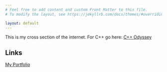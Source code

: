 ```yaml
---
# Feel free to add content and custom Front Matter to this file.
# To modify the layout, see https://jekyllrb.com/docs/themes/#overriding-theme-defaults

layout: default
---
```


This is my cross section of the internet. For C++ go here: [C++ Odyssey](https://www.alexmollard.dev/)

## Links

[My Portfolio](https://www.alexmollard.dev/)